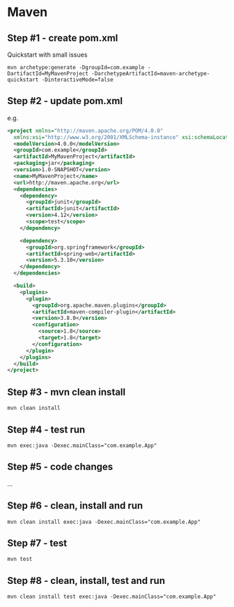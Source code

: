 # Maven

## Step #1 - create pom.xml

Quickstart with small issues

```dos
mvn archetype:generate -DgroupId=com.example -DartifactId=MyMavenProject -DarchetypeArtifactId=maven-archetype-quickstart -DinteractiveMode=false
```

## Step #2 - update pom.xml

e.g.

```xml
<project xmlns="http://maven.apache.org/POM/4.0.0"
  xmlns:xsi="http://www.w3.org/2001/XMLSchema-instance" xsi:schemaLocation="http://maven.apache.org/POM/4.0.0 http://maven.apache.org/maven-v4_0_0.xsd">
  <modelVersion>4.0.0</modelVersion>
  <groupId>com.example</groupId>
  <artifactId>MyMavenProject</artifactId>
  <packaging>jar</packaging>
  <version>1.0-SNAPSHOT</version>
  <name>MyMavenProject</name>
  <url>http://maven.apache.org</url>
  <dependencies>
    <dependency>
      <groupId>junit</groupId>
      <artifactId>junit</artifactId>
      <version>4.12</version>
      <scope>test</scope>
    </dependency>

    <dependency>
      <groupId>org.springframework</groupId>
      <artifactId>spring-web</artifactId>
      <version>5.3.10</version>
    </dependency>
  </dependencies>

  <build>
    <plugins>
      <plugin>
        <groupId>org.apache.maven.plugins</groupId>
        <artifactId>maven-compiler-plugin</artifactId>
        <version>3.8.0</version>
        <configuration>
          <source>1.8</source>
          <target>1.8</target>
        </configuration>
      </plugin>
    </plugins>
  </build>
</project>
```

## Step #3 - mvn clean install

```dos
mvn clean install
```

## Step #4 - test run

```dos
mvn exec:java -Dexec.mainClass="com.example.App"
```

## Step #5 - code changes

...

## Step #6 - clean, install and run

```dos
mvn clean install exec:java -Dexec.mainClass="com.example.App"
```

## Step #7 - test

```dos
mvn test
```

## Step #8 - clean, install, test and run

```dos
mvn clean install test exec:java -Dexec.mainClass="com.example.App"
```
